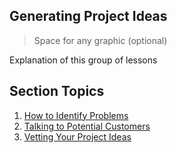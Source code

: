 ## Generating Project Ideas

> Space for any graphic (optional)

Explanation of this group of lessons

## Section Topics

1. [How to Identify Problems](1/README.md)
2. [Talking to Potential Customers](2/README.md)
3. [Vetting Your Project Ideas](3/README.md)
